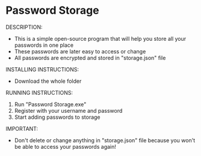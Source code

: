 # Password Storage

DESCRIPTION:
- This is a simple open-source program that will help you store all your passwords in one place
- These passwords are later easy to access or change
- All passwords are encrypted and stored in "storage.json" file

INSTALLING INSTRUCTIONS:
- Download the whole folder

RUNNING INSTRUCTIONS:
1. Run "Password Storage.exe"
2. Register with your username and password
3. Start adding passwords to storage

IMPORTANT:
- Don't delete or change anything in "storage.json" file because you won't be able to access your passwords again!
